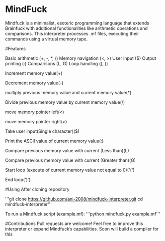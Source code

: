 # MindFuck
Mindfuck is a minimalist, esoteric programming language that extends Brainfuck with additional functionalities like arithmetic operations and comparisons. This interpreter processes .mf files, executing their commands using a virtual memory tape.

#Features

Basic arithmetic (+, -, *, /)
Memory navigation (<, >)
User input ($)
Output printing (:)
Comparisons (L, G)
Loop handling ((, ))

Increment memory value(+)

Decrement memory value(-)

multiply previous memory value and current memory value(*)

Divide previous memory value by current memory value(/)

move memory pointer left(<)

move memory pointer right(>)

Take user input(Single character)($)

Print the ASCII value of current memory value(:)

Compare previous memory value with current (Less than)(L)

Compare previous memory value with current (Greater than)(G)

Start loop (execute of current memory value not equal to 0)('(')

End loop(')')


#Using 
After cloning repository

'''git clone https://github.com/ani-2008/mindfuck-interpreter.git
cd mindfuck-interpreter'''

To run a Mindfuck script (example.mf):
'''python mindfuck.py example.mf'''

#Contributions
Pull requests are welcome! Feel free to improve this interpreter or expand Mindfuck’s capabilities.
Soon will build a compiler for this
